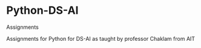 # Python-DS-AI
Assignments

Assignments for Python for DS-AI as taught by professor Chaklam from AIT

